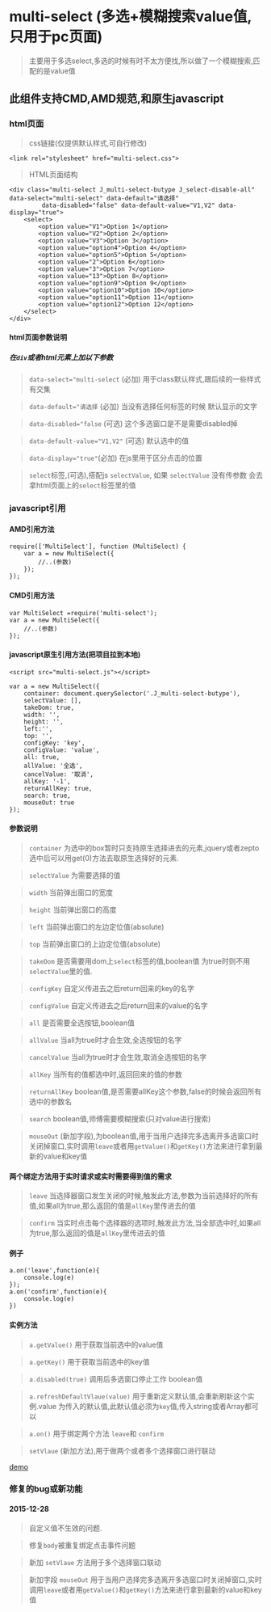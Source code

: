 # multi-select (多选+模糊搜索value值,只用于pc页面)

> 主要用于多选select,多选的时候有时不太方便找,所以做了一个模糊搜索,匹配的是value值

## 此组件支持CMD,AMD规范,和原生javascript

### html页面

> css链接(仅提供默认样式,可自行修改)
```
<link rel="stylesheet" href="multi-select.css">
```
> HTML页面结构
```
<div class="multi-select J_multi-select-butype J_select-disable-all" data-select="multi-select" data-default="请选择"
         data-disabled="false" data-default-value="V1,V2" data-display="true">
    <select>
        <option value="V1">Option 1</option>
        <option value="V2">Option 2</option>
        <option value="V3">Option 3</option>
        <option value="option4">Option 4</option>
        <option value="option5">Option 5</option>
        <option value="2">Option 6</option>
        <option value="3">Option 7</option>
        <option value="13">Option 8</option>
        <option value="option9">Option 9</option>
        <option value="option10">Option 10</option>
        <option value="option11">Option 11</option>
        <option value="option12">Option 12</option>
    </select>
</div>
```

#### html页面参数说明

##### 在`div`或者html元素上加以下参数

> `data-select="multi-select` (必加) 用于class默认样式,跟后续的一些样式有交集

> `data-default="请选择` (必加) 当没有选择任何标签的时候 默认显示的文字

> `data-disabled="false` (可选) 这个多选窗口是不是需要disabled掉

> `data-default-value="V1,V2"` (可选) 默认选中的值

> `data-display="true"`(必加) 在js里用于区分点击的位置

> `select`标签,(可选),搭配js `selectValue`, 如果 `selectValue` 没有传参数 会去拿html页面上的`select`标签里的值

### javascript引用

#### AMD引用方法
```
require(['MultiSelect'], function (MultiSelect) {
    var a = new MultiSelect({
        //..(参数)
    });
});
```
#### CMD引用方法
```
var MultiSelect =require('multi-select');
var a = new MultiSelect({
    //..(参数)
});

```
#### javascript原生引用方法(把项目拉到本地)
```
<script src="multi-select.js"></script>
```
```
var a = new MultiSelect({
    container: document.querySelector('.J_multi-select-butype'),
    selectValue: [],
    takeDom: true,
    width: '',
    height: '',
    left:'',
    top: '',
    configKey: 'key',
    configValue: 'value',
    all: true,
    allValue: '全选',
    cancelValue: '取消',
    allKey: '-1',
    returnAllKey: true,
    search: true,
    mouseOut: true
});
```

#### 参数说明

> `container` 为选中的box暂时只支持原生选择进去的元素,jquery或者zepto选中后可以用get(0)方法去取原生选择好的元素.

> `selectValue` 为需要选择的值

> `width` 当前弹出窗口的宽度

> `height` 当前弹出窗口的高度

> `left` 当前弹出窗口的左边定位值(absolute)

> `top` 当前弹出窗口的上边定位值(absolute)

> `takeDom` 是否需要用dom上`select`标签的值,boolean值 为true时则不用`selectValue`里的值.

> `configKey` 自定义传进去之后return回来的key的名字

> `configValue` 自定义传进去之后return回来的value的名字

> `all` 是否需要全选按钮,boolean值

> `allValue` 当all为true时才会生效,全选按钮的名字

> `cancelValue` 当all为true时才会生效,取消全选按钮的名字

> `allKey` 当所有的值都选中时,返回回来的值的参数

> `returnAllKey` boolean值,是否需要allKey这个参数,false的时候会返回所有选中的参数名

> `search` boolean值,师傅需要模糊搜索(只对value进行搜索)

> `mouseOut` (新加字段),为boolean值,用于当用户选择完多选离开多选窗口时关闭掉窗口,实时调用`leave`或者用`getValue()`和`getKey()`方法来进行拿到最新的value和key值

#### 两个绑定方法用于实时请求或实时需要得到值的需求

> `leave` 当选择器窗口发生关闭的时候,触发此方法,参数为当前选择好的所有值,如果all为true,那么返回的值是`allKey`里传进去的值

> `confirm` 当实时点击每个选择器的选项时,触发此方法,当全部选中时,如果all为true,那么返回的值是`allKey`里传进去的值

#### 例子

```
a.on('leave',function(e){
    console.log(e)
});
a.on('confirm',function(e){
    console.log(e)
})
```

#### 实例方法

> `a.getValue()` 用于获取当前选中的value值

> `a.getKey()` 用于获取当前选中的key值

> `a.disabled(true)` 调用后多选窗口停止工作 boolean值

> `a.refreshDefaultVlaue(value)` 用于重新定义默认值,会重新刷新这个实例.value 为传入的默认值,此默认值必须为`key`值,传入string或者Array都可以

> `a.on()` 用于绑定两个方法 `leave`和 `confirm`

> `setVlaue` (新加方法),用于做两个或者多个选择窗口进行联动


[demo](http://wuchenglong.com/demo/multi-select/)

### 修复的bug或新功能

#### 2015-12-28

> 自定义值不生效的问题.

> 修复`body`被重复绑定点击事件问题

> 新加 `setVlaue` 方法用于多个选择窗口联动

> 新加字段 `mouseOut` 用于当用户选择完多选离开多选窗口时关闭掉窗口,实时调用`leave`或者用`getValue()`和`getKey()`方法来进行拿到最新的value和key值
